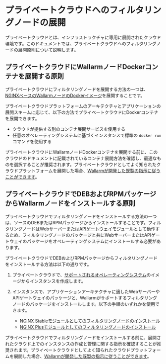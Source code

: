 # プライベートクラウドへのフィルタリングノードの展開

プライベートクラウドとは、インフラストラクチャに専用に展開されたクラウド環境です。このドキュメントでは、プライベートクラウドへのフィルタリングノードの展開原則について説明します。

## プライベートクラウドにWallarmノードDockerコンテナを展開する原則

プライベートクラウドにフィルタリングノードを展開する方法の一つは、[NGINXベースのWallarmノードのDockerイメージ](../../admin-en/installation-docker-en.ja.md)を展開することです。

プライベートクラウドプラットフォームのアーキテクチャとアプリケーションの展開スキームに応じて、以下の方法でプライベートクラウドにDockerコンテナを展開できます。

* クラウドが提供する別のコンテナ展開サービスを使用する
* 任意のオペレーティングシステムに基づくインスタンスで標準の `docker run` コマンドを使用する

プライベートクラウドにWallarmノードDockerコンテナを展開する前に、このクラウドのドキュメントに記載されているコンテナ展開方法を確認し、最適なものを選択することが推奨されます。プライベートクラウドとしてよく知られたクラウドプラットフォームを展開した場合、[Wallarmが開発した既製の指示に従うことができます](../../installation/supported-deployment-options.ja.md#cloud-platforms)。

## プライベートクラウドでDEBおよびRPMパッケージからWallarmノードをインストールする原則

プライベートクラウドでフィルタリングノードをインストールする方法の一つは、ソースのDEBまたはRPMパッケージからインストールすることです。フィルタリングノードはWebサーバーまたは[APIゲートウェイ](https://www.wallarm.com/what/the-concept-of-an-api-gateway)モジュールとして動作するため、フィルタリングノードのパッケージと共にWebサーバーまたはAPIゲートウェイのパッケージをオペレーティングシステムにインストールする必要があります。

プライベートクラウドでDEBおよびRPMパッケージからフィルタリングノードをインストールする方法は以下の通りです。

1. プライベートクラウドで、[サポートされるオペレーティングシステム](../../installation/supported-deployment-options.ja.md#deb-and-rpm-packages)のイメージからインスタンスを作成します。
2. インスタンスで、アプリケーションアーキテクチャに適したWebサーバーやAPIゲートウェイのパッケージと、Wallarmがサポートするフィルタリングノードのパッケージをインストールします。以下の手順のいずれかを使用できます。

      * [NGINX Stableモジュールとしてのフィルタリングノードのインストール](../../installation/nginx/dynamic-module.ja.md)
      * [NGINX Plusモジュールとしてのフィルタリングノードのインストール](../../installation/nginx-plus.ja.md)

プライベートクラウドでフィルタリングノードをインストールする前に、展開されたクラウド上でのインスタンスの作成と管理に関する指示を確認することが推奨されます。プライベートクラウドとしてよく知られたクラウドプラットフォームを展開した場合、[Wallarmが開発した既製の指示に従うことができます](../../installation/supported-deployment-options.ja.md#cloud-platforms)。